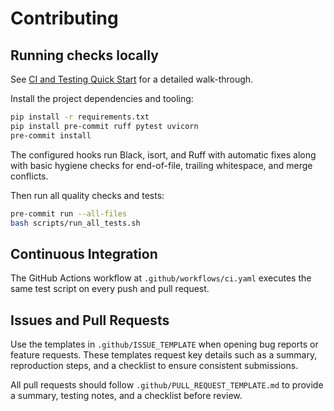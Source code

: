 # Contributing

## Running checks locally

See [CI and Testing Quick Start](docs/ci.md) for a detailed walk-through.

Install the project dependencies and tooling:

```bash
pip install -r requirements.txt
pip install pre-commit ruff pytest uvicorn
pre-commit install
```

The configured hooks run Black, isort, and Ruff with automatic fixes along
with basic hygiene checks for end-of-file, trailing whitespace, and merge
conflicts.

Then run all quality checks and tests:

```bash
pre-commit run --all-files
bash scripts/run_all_tests.sh
```

## Continuous Integration

The GitHub Actions workflow at `.github/workflows/ci.yaml` executes the same test script on every push and pull request.

## Issues and Pull Requests

Use the templates in `.github/ISSUE_TEMPLATE` when opening bug reports or feature requests. These templates request key details such as a summary, reproduction steps, and a checklist to ensure consistent submissions.

All pull requests should follow `.github/PULL_REQUEST_TEMPLATE.md` to provide a summary, testing notes, and a checklist before review.
